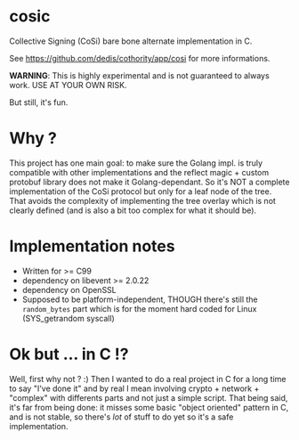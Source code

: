 # cosic

Collective Signing (CoSi) bare bone alternate implementation in C. 

See https://github.com/dedis/cothority/app/cosi for more informations.

**WARNING**: This is highly experimental and is not guaranteed to always work. USE AT YOUR OWN RISK.

But still, it's fun.

# Why ? 

This project has one main goal: to make sure the Golang impl. is truly
compatible with other implementations and the reflect magic + custom protobuf
library does not make it Golang-dependant. So it's NOT a complete implementation
of the CoSi protocol but only for a leaf node of the tree. That avoids the
complexity of implementing the tree overlay which is not clearly defined (and is
also a bit too complex for what it should be).

# Implementation notes

* Written for >= C99
* dependency on libevent >= 2.0.22
* dependency on OpenSSL
* Supposed to be platform-independent, THOUGH there's still the `random_bytes`
  part which is for the moment hard coded for Linux (SYS_getrandom syscall)

# Ok but ... in C !?

Well, first why not ? :)
Then I wanted to do a real project in C for a long time to say "I've done it"
and by real I mean involving crypto + network + "complex" with differents parts
and not just a simple script.
That being said, it's far from being done: it misses some basic "object
oriented" pattern in C, and is not stable, so there's *lot* of stuff to do yet so
it's a safe implementation.
